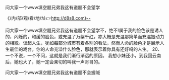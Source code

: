 问大家一个www填空题兄弟我这有道题不会望学

《/内/部/观/看/地/址👉http://d8s8.com》--

问大家一个www填空题兄弟我这有道题不会望学不，绝不!属于我的脸色该是诱人的，闪烁的，和缓的脸色，或充溢了万紫千红，亦大概是充溢那简单而充溢振动力的相貌。谈起人生，犹如每部分城市有着各别的看法，然而人命的脸色才是展示人生最佳的戏台，你的人命充溢什么脸色，那就表示着你具有还好吗的人生。
	20、一个不说，一个不问，这就是我们渐行渐远的原因。
我想小妹还小，到我回云南后，她也大了，她一定会亲切的叫我一声哥哥的。





问大家一个www填空题兄弟我这有道题不会握嘁
